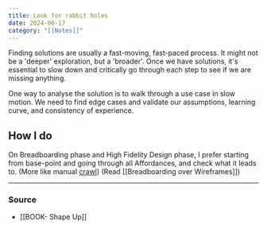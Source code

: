 ```yaml
---
title: Look for rabbit holes
date: 2024-06-17
category: "[[Notes]]"
---
```

Finding solutions are usually a fast-moving, fast-paced process. It might not be a 'deeper' exploration, but a 'broader'. Once we have solutions, it's essential to slow down and critically go through each step to see if we are missing anything. 

One way to analyse the solution is to walk through a use case in slow motion. We need to find edge cases and validate our assumptions, learning curve, and consistency of experience. 

## How I do 
On Breadboarding phase and High Fidelity Design phase, I prefer starting from base-point and going through all Affordances, and check what it leads to. (More like manual [crawl](https://www.computerhope.com/jargon/c/crawl.htm)) (Read [[Breadboarding over Wireframes]])

--- 
### Source
- [[BOOK- Shape Up]]